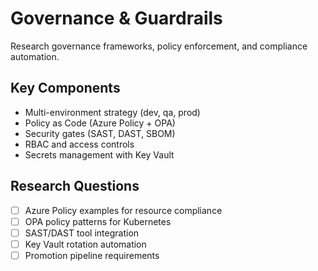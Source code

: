 # Governance & Guardrails

Research governance frameworks, policy enforcement, and compliance automation.

## Key Components
- Multi-environment strategy (dev, qa, prod)
- Policy as Code (Azure Policy + OPA)
- Security gates (SAST, DAST, SBOM)
- RBAC and access controls
- Secrets management with Key Vault

## Research Questions
- [ ] Azure Policy examples for resource compliance
- [ ] OPA policy patterns for Kubernetes
- [ ] SAST/DAST tool integration
- [ ] Key Vault rotation automation
- [ ] Promotion pipeline requirements
